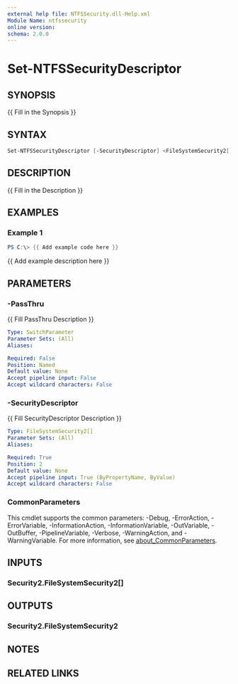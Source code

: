 ```yaml
---
external help file: NTFSSecurity.dll-Help.xml
Module Name: ntfssecurity
online version:
schema: 2.0.0
---
```


# Set-NTFSSecurityDescriptor

## SYNOPSIS

{{ Fill in the Synopsis }}

## SYNTAX

```PowerShell
Set-NTFSSecurityDescriptor [-SecurityDescriptor] <FileSystemSecurity2[]> [-PassThru] [<CommonParameters>]
```

## DESCRIPTION

{{ Fill in the Description }}

## EXAMPLES

### Example 1

```PowerShell
PS C:\> {{ Add example code here }}
```

{{ Add example description here }}

## PARAMETERS

### -PassThru

{{ Fill PassThru Description }}

```yaml
Type: SwitchParameter
Parameter Sets: (All)
Aliases:

Required: False
Position: Named
Default value: None
Accept pipeline input: False
Accept wildcard characters: False
```

### -SecurityDescriptor

{{ Fill SecurityDescriptor Description }}

```yaml
Type: FileSystemSecurity2[]
Parameter Sets: (All)
Aliases:

Required: True
Position: 2
Default value: None
Accept pipeline input: True (ByPropertyName, ByValue)
Accept wildcard characters: False
```

### CommonParameters

This cmdlet supports the common parameters: -Debug, -ErrorAction, -ErrorVariable, -InformationAction, -InformationVariable, -OutVariable, -OutBuffer, -PipelineVariable, -Verbose, -WarningAction, and -WarningVariable. For more information, see [about_CommonParameters](http://go.microsoft.com/fwlink/?LinkID=113216).

## INPUTS

### Security2.FileSystemSecurity2[]

## OUTPUTS

### Security2.FileSystemSecurity2

## NOTES

## RELATED LINKS
